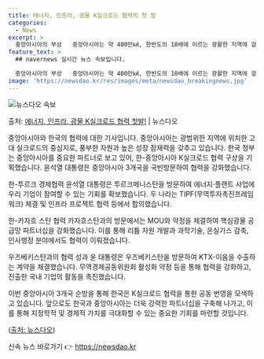 ```yaml
---
title: 에너지, 인프라, 광물 K실크로드 협력의 첫 발
categories:
  - News
excerpt: >
  중앙아시아의 부상   중앙아시아는 약 400만㎢, 한반도의 18배에 이르는 광활한 지역에 걸쳐있어 고대 유럽…
feature_text: >
  ## navernews 실시간 뉴스 속보입니다.

  중앙아시아의 부상   중앙아시아는 약 400만㎢, 한반도의 18배에 이르는 광활한 지역에 걸쳐있어 고대 유럽…
image: 'https://newsdao.kr/res/images/meta/newsdao_breakingnews.jpg'
---
```


![뉴스다오 속보](https://newsdao.kr/res/images/meta/newsdao_breakingnews.jpg)

<p>출처: <a href="https://newsdao.kr/4260" rel="dofollow">에너지, 인프라, 광물 K실크로드 협력 첫발!</a> | 뉴스다오</p>

중앙아시아와 한국의 협력에 대한 기사입니다. 중앙아시아는 광범위한 지역에 위치한 고대 실크로드의 중심지로, 풍부한 자원과 높은 성장 잠재력을 갖추고 있습니다. 한국 정부는 중앙아시아를 중요한 파트너로 보고 있어, 한-중앙아시아 K실크로드 협력 구상을 기획했습니다. 윤석열 대통령은 중앙아시아 3개국을 국빈방문하여 협력을 강화했습니다.

한-투르크 경제협력
윤석열 대통령은 투르크메니스탄을 방문하여 에너지·플랜트 사업에 우리 기업이 참여할 수 있는 기회를 확보했습니다. 두 나라는 TIPF(무역투자촉진프레임워크) 체결 및 인프라 프로젝트 협력 등에서 합의했습니다.

한-카자흐 스탄 협력
카자흐스탄과의 방문에서는 MOU와 약정을 체결하여 핵심광물 공급망 파트너십을 강화했습니다. 이를 통해 리튬 자원 개발과 과학기술, 온실가스 감축, 인사행정 분야에서도 협력이 이뤄졌습니다.

우즈베키스탄과의 협력 성과
윤 대통령은 우즈베키스탄을 방문하여 KTX-이음을 수출하는 계약을 체결했습니다. 무역경제공동위원회 활성화 약정 등을 통해 협력을 강화하고, 진출한 국내 기업의 활동을 촉진했습니다.

이번 중앙아시아 3개국 순방을 통해 한국은 K실크로드 협력을 통한 공동 번영을 모색하고 있습니다. 앞으로도 한국과 중앙아시아는 더욱 강력한 파트너십을 구축해 나가고, 이를 통해 지정학적 및 경제적 가치를 극대화할 수 있는 중요한 기회를 마련할 것입니다.

([출처: 뉴스다오](https://newsdao.kr/4260)) 

신속 뉴스 바로가기 👉 <a href="https://newsdao.kr" rel="dofollow">https://newsdao.kr</a>


